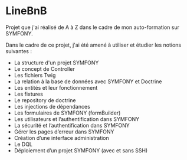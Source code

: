 # LineBnB
Projet que j'ai réalisé de A à Z dans le cadre de mon auto-formation sur SYMFONY.

Dans le cadre de ce projet, j'ai été amené à utiliser et étudier les notions suivantes : 

-	La structure d'un projet SYMFONY
-	Le concept de Controller
-	Les fichiers Twig
-	La relation à la base de données avec SYMFONY et Doctrine
-	Les entités et leur fonctionnement
-	Les fixtures
-	Le repository de doctrine
-	Les injections de dépendances
-	Les formulaires de SYMFONY (formBuilder)
-	Les utilisateurs et l’authentification dans SYMFONY
-	La sécurité et l’authentification dans SYMFONY
-	Gérer les pages d’erreur dans SYMFONY
-	Création d’une interface administration 
-	Le DQL
-	Déploiement d’un projet SYMFONY (avec et sans SSH)

